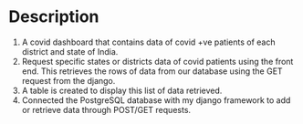 # Description 
1. A covid dashboard that contains data of covid +ve patients of each district and state of India.
2. Request specific states or districts data of covid patients using the front end. This retrieves the rows of data from our database using the GET request from the django.
3. A table is created to display this list of data retrieved.
4. Connected the PostgreSQL database with my django framework to add or retrieve data through POST/GET requests.
